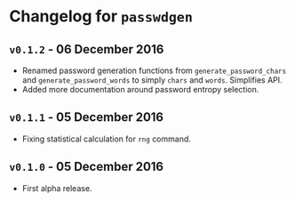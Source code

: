 # Changelog for `passwdgen`

## `v0.1.2` - 06 December 2016

* Renamed password generation functions from `generate_password_chars`
  and `generate_password_words` to simply `chars` and `words`.
  Simplifies API.
* Added more documentation around password entropy selection.


## `v0.1.1` - 05 December 2016

* Fixing statistical calculation for `rng` command.


## `v0.1.0` - 05 December 2016

* First alpha release.
